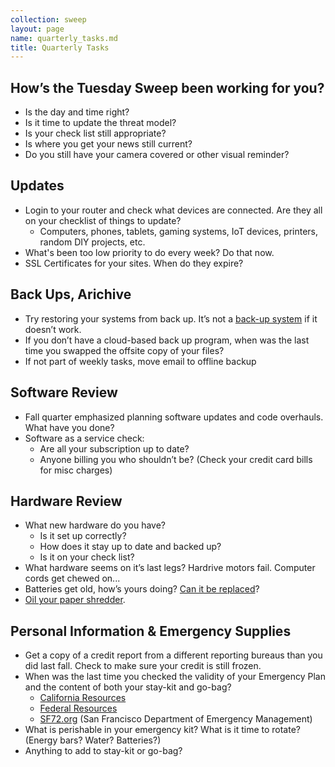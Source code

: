 ```yaml
---
collection: sweep
layout: page
name: quarterly_tasks.md
title: Quarterly Tasks
---
```

## How’s the Tuesday Sweep been working for you?

*   Is the day and time right?
*   Is it time to update the threat model?
*   Is your check list still appropriate?
*   Is where you get your news still current?
*   Do you still have your camera covered or other visual reminder?  

## Updates

* Login to your router and check what devices are connected. Are they all on your checklist of things to update?
  * Computers, phones, tablets, gaming systems, IoT devices, printers, random DIY projects, etc.
* What's been too low priority to do every week? Do that now.
* SSL Certificates for your sites. When do they expire?

## Back Ups,  Arichive

*   Try restoring your systems from back up. It’s not a [back-up system](https://blog.crashspace.org/2016/11/one-thing-to-do-today-tuesday-sweep-where-are-your-backups/) if it doesn’t work.
*   If you don’t have a cloud-based back up program, when was the last time you swapped the offsite copy of your files?
*   If not part of weekly tasks, move email to offline backup

## Software Review

*   Fall quarter emphasized planning software updates and code overhauls. What have you done?
*   Software as a service check:
    *   Are all your subscription up to date?
    *   Anyone billing you who shouldn’t be? (Check your credit card bills for misc charges)

## Hardware Review

*   What new hardware do you have?
    *   Is it set up correctly?
    *   How does it stay up to date and backed up?
    *   Is it on your check list?
*   What hardware seems on it’s last legs? Hardrive motors fail. Computer cords get chewed on...
*   Batteries get old, how’s yours doing? [Can it be replaced](https://www.macrumors.com/2018/01/08/battery-replacements-sometimes-one-per-iphone/)?
*   [Oil your paper shredder](https://lifehacker.com/5875771/oil-your-paper-shredder-with-canola-oil-to-keep-it-running-in-top-shape).

## Personal Information & Emergency Supplies

*   Get a copy of a credit report from a different reporting bureaus than you did last fall. Check to make sure your credit is still frozen.
*   When was the last time you checked the validity of your Emergency Plan and the content of both your stay-kit and go-bag?
    *   [California Resources](http://www.caloes.ca.gov/)
    *   [Federal Resources](https://www.ready.gov/make-a-plan)
    *   [SF72.org](http://www.sf72.org/) (San Francisco Department of Emergency Management)
*   What is perishable in your emergency kit? What is it time to rotate? (Energy bars? Water? Batteries?)
*   Anything to add to stay-kit or go-bag?
